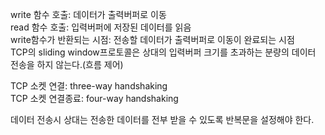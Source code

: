write 함수 호출: 데이터가 출력버퍼로 이동   
read 함수 호출: 입력버퍼에 저장된 데이터를 읽음   
write함수가 반환되는 시점: 전송할 데이터가 출력버퍼로 이동이 완료되는 시점   
TCP의 sliding window프로토콜은 상대의 입력버퍼 크기를 초과하는 분량의 데이터 전송을 하지 않는다.(흐름 제어)

TCP 소켓 연결: three-way handshaking   
TCP 소켓 연결종료: four-way handshaking

데이터 전송시 상대는 전송한 데이터를 전부 받을 수 있도록 반복문을 설정해야 한다.